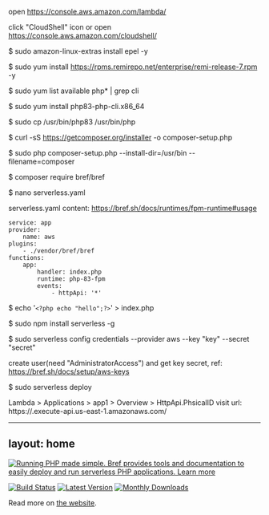 open https://console.aws.amazon.com/lambda/

click "CloudShell" icon or open https://console.aws.amazon.com/cloudshell/

$ sudo amazon-linux-extras install epel -y

$ sudo yum install https://rpms.remirepo.net/enterprise/remi-release-7.rpm -y

$ sudo yum list available php\* | grep cli

$ sudo yum install php83-php-cli.x86_64

$ sudo cp /usr/bin/php83 /usr/bin/php

$ curl -sS https://getcomposer.org/installer -o composer-setup.php

$ sudo php composer-setup.php --install-dir=/usr/bin --filename=composer

$ composer require bref/bref

$ nano serverless.yaml

serverless.yaml content: https://bref.sh/docs/runtimes/fpm-runtime#usage

    service: app
    provider:
        name: aws
    plugins:
        - ./vendor/bref/bref
    functions:
        app:
            handler: index.php
            runtime: php-83-fpm
            events:
                - httpApi: '*'

$ echo '`<?php echo "hello";?>`' > index.php

$ sudo npm install serverless -g

$ sudo serverless config credentials --provider aws --key "key" --secret "secret"

create user(need "AdministratorAccess") and get key secret, ref: https://bref.sh/docs/setup/aws-keys

$ sudo serverless deploy

Lambda > Applications > app1 > Overview > HttpApi.PhsicalID
visit url: https://<PhsicalID>.execute-api.us-east-1.amazonaws.com/

---
layout: home
---

[![Running PHP made simple. Bref provides tools and documentation to easily deploy and run serverless PHP applications. Learn more](docs/readme-screenshot.jpg)](https://bref.sh/)

[![Build Status](https://travis-ci.com/brefphp/bref.svg?branch=master)](https://travis-ci.com/brefphp/bref)
[![Latest Version](https://img.shields.io/github/release/brefphp/bref.svg?style=flat-square)](https://packagist.org/packages/bref/bref)
[![Monthly Downloads](https://img.shields.io/packagist/dm/bref/bref.svg)](https://packagist.org/packages/bref/bref/stats)

Read more on [the website](https://bref.sh/).
